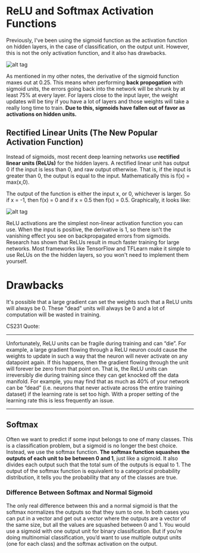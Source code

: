 # ReLU and Softmax Activation Functions

Previously, I've been using the sigmoid function as the activation function on hidden layers, in the case of classification, on the
output unit. However, this is not the only activation function, and it also has drawbacks.

![alt tag](https://d17h27t6h515a5.cloudfront.net/topher/2017/February/5893d15c_sigmoids/sigmoids.png)

As mentioned in my other notes, the derivative of the sigmoid function maxes out at 0.25. This means when performing **back propogation** with sigmoid units, the errors going back into the network will be shrunk by at least 75% at every layer. For layers close to the input layer, the weight updates will be tiny if you have a lot of layers and those weights will take a really long time to train. **Due to this, sigmoids have fallen out of favor as activations on hidden units.**

## Rectified Linear Units (The New Popular Activation Function)

Instead of sigmoids, most recent deep learning networks use **rectified linear units (ReLUs)** for the hidden layers. A rectified linear
unit has output 0 if the input is less than 0, and raw output otherwise. That is, if the input is greater than 0, the output is equal to
the input. Mathematically this is f(x) = max(x,0).

The output of the function is either the input x, or 0, whichever is larger. So if x = -1, then f(x) = 0 and if x = 0.5 then f(x) = 0.5.
Graphically, it looks like:

![alt tag](https://d17h27t6h515a5.cloudfront.net/topher/2017/February/58915ae8_relu/relu.png)

ReLU activations are the simplest non-linear activation function you can use. When the input is positive, the derivative is 1, so there isn't the vanishing effect you see on backpropagated errors from sigmoids. Research has shown that ReLUs result in much faster training for large networks. Most frameworks like TensorFlow and TFLearn make it simple to use ReLUs on the the hidden layers, so you won't need to implement them yourself.

# Drawbacks

It's possible that a large gradient can set the weights such that a ReLU units will always be 0. These "dead" units will always be
0 and a lot of computation will be wasted in training.

CS231 Quote:

***
Unfortunately, ReLU units can be fragile during training and can “die”. For example, a large gradient flowing through a ReLU neuron could cause the weights to update in such a way that the neuron will never activate on any datapoint again. If this happens, then the gradient flowing through the unit will forever be zero from that point on. That is, the ReLU units can irreversibly die during training since they can get knocked off the data manifold. For example, you may find that as much as 40% of your network can be “dead” (i.e. neurons that never activate across the entire training dataset) if the learning rate is set too high. With a proper setting of the learning rate this is less frequently an issue.
***

## Softmax

Often we want to predict if some input belongs to one of many classes. This is a classification problem, but a sigmoid is no longer the best choice. Instead, we use the softmax function. **The softmax function squashes the outputs of each unit to be between 0 and 1**, just like a sigmoid. It also divides each output such that the total sum of the outputs is equal to 1. The output of the softmax function is equivalent to a categorical probability distribution, it tells you the probability that any of the classes are true.

### Difference Between Softmax and Normal Sigmoid

The only real difference between this and a normal sigmoid is that the softmax normalizes the outputs so that they sum to one. In both cases you can put in a vector and get out a vector where the outputs are a vector of the same size, but all the values are squashed between 0 and 1. You would use a sigmoid with one output unit for binary classification. But if you’re doing multinomial classification, you’d want to use multiple output units (one for each class) and the softmax activation on the output.


